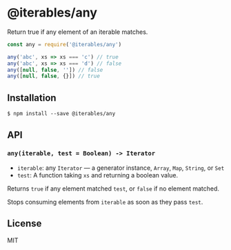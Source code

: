 # @iterables/any

Return true if any element of an iterable matches.

```javascript
const any = require('@iterables/any')

any('abc', xs => xs === 'c') // true
any('abc', xs => xs === 'd') // false
any([null, false, '']) // false
any([null, false, {}]) // true
```

## Installation

```
$ npm install --save @iterables/any
```

## API

### `any(iterable, test = Boolean) -> Iterator`

* `iterable`: any `Iterator` — a generator instance, `Array`, `Map`, `String`, or `Set`
* `test`: A function taking `xs` and returning a boolean value.

Returns `true` if any element matched `test`, or `false` if no element matched.

Stops consuming elements from `iterable` as soon as they pass `test`.

## License

MIT
